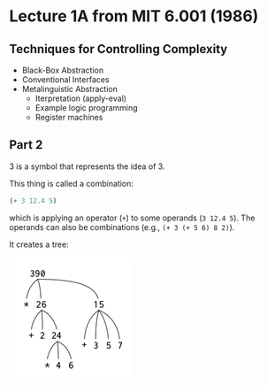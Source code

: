 # Lecture 1A from MIT 6.001 (1986)

## Techniques for Controlling Complexity

- Black-Box Abstraction
- Conventional Interfaces
- Metalinguistic Abstraction
  - Iterpretation (apply-eval)
  - Example logic programming
  - Register machines


## Part 2

3 is a symbol that represents the idea of 3.

This thing is called a combination:

```scheme
(+ 3 12.4 5)
```

which is applying an operator (`+`) to some operands (`3 12.4 5`). The operands can also be combinations (e.g., `(+ 3 (+ 5 6) 8 2)`).

It creates a tree:

![tree](../assets/fig-1.1.2.png)
